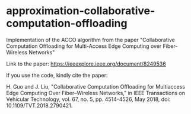 # approximation-collaborative-computation-offloading
Implementation of the ACCO algorithm from the paper "Collaborative Computation Offloading for Multi-Access Edge Computing over Fiber-Wireless Networks"

Link to the paper: https://ieeexplore.ieee.org/document/8249536

If you use the code, kindly cite the paper:

H. Guo and J. Liu, "Collaborative Computation Offloading for Multiaccess Edge Computing Over Fiber–Wireless Networks," in IEEE Transactions on Vehicular Technology, vol. 67, no. 5, pp. 4514-4526, May 2018, doi: 10.1109/TVT.2018.2790421.
